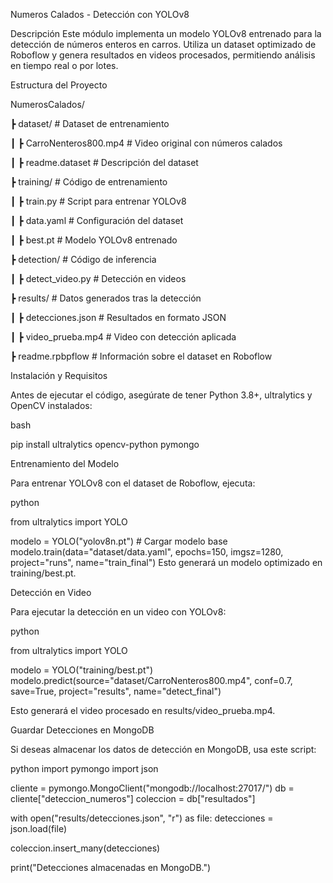 Numeros Calados - Detección con YOLOv8

Descripción Este módulo implementa un modelo YOLOv8 entrenado para la detección de números enteros en carros. Utiliza un dataset optimizado de Roboflow y genera resultados en videos procesados, permitiendo análisis en tiempo real o por lotes.

Estructura del Proyecto

NumerosCalados/

┣ dataset/ # Dataset de entrenamiento

┃ ┣ CarroNenteros800.mp4 # Video original con números calados

┃ ┣ readme.dataset # Descripción del dataset

┣ training/ # Código de entrenamiento

┃ ┣ train.py # Script para entrenar YOLOv8

┃ ┣ data.yaml # Configuración del dataset

┃ ┣ best.pt # Modelo YOLOv8 entrenado

┣ detection/ # Código de inferencia

┃ ┣ detect_video.py # Detección en videos

┣ results/ # Datos generados tras la detección

┃ ┣ detecciones.json # Resultados en formato JSON

┃ ┣ video_prueba.mp4 # Video con detección aplicada

┣ readme.rpbpflow # Información sobre el dataset en Roboflow

Instalación y Requisitos

Antes de ejecutar el código, asegúrate de tener Python 3.8+, ultralytics y OpenCV instalados:

bash

pip install ultralytics opencv-python pymongo

Entrenamiento del Modelo

Para entrenar YOLOv8 con el dataset de Roboflow, ejecuta:

python

from ultralytics import YOLO

modelo = YOLO("yolov8n.pt") # Cargar modelo base
modelo.train(data="dataset/data.yaml", epochs=150, imgsz=1280, project="runs", name="train_final")
Esto generará un modelo optimizado en training/best.pt.

Detección en Video

Para ejecutar la detección en un video con YOLOv8:

python

from ultralytics import YOLO

modelo = YOLO("training/best.pt")
modelo.predict(source="dataset/CarroNenteros800.mp4", conf=0.7, save=True, project="results", name="detect_final")

Esto generará el video procesado en results/video_prueba.mp4.

Guardar Detecciones en MongoDB

Si deseas almacenar los datos de detección en MongoDB, usa este script:

python
import pymongo
import json

cliente = pymongo.MongoClient("mongodb://localhost:27017/")
db = cliente["deteccion_numeros"]
coleccion = db["resultados"]

with open("results/detecciones.json", "r") as file:
detecciones = json.load(file)

coleccion.insert_many(detecciones)

print("Detecciones almacenadas en MongoDB.")
